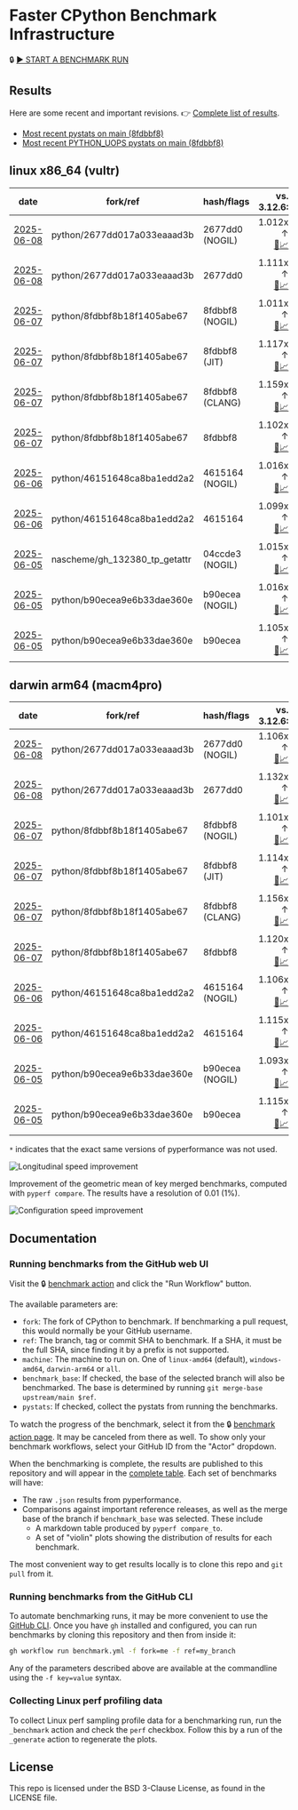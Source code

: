 # Faster CPython Benchmark Infrastructure

🔒 [▶️ START A BENCHMARK RUN](../../actions/workflows/benchmark.yml)

## Results

Here are some recent and important revisions. 👉 [Complete list of results](RESULTS.md).

<!-- START table -->
- [Most recent  pystats on main (8fdbbf8)](results/bm-20250607-3.15.0a0-8fdbbf8/bm-20250607-vultr-x86_64-python-8fdbbf8b18f1405abe67-3.15.0a0-8fdbbf8-pystats.md)
- [Most recent PYTHON_UOPS pystats on main (8fdbbf8)](results/bm-20250607-3.15.0a0-8fdbbf8-PYTHON_UOPS/bm-20250607-vultr-x86_64-python-8fdbbf8b18f1405abe67-3.15.0a0-8fdbbf8-pystats.md)

## linux x86_64 (vultr)
| date | fork/ref | hash/flags | vs. 3.12.6: | vs. 3.13.0rc2: | vs. base: |
| --- | --- | --- | ---: | ---: | ---: |
| [2025-06-08](results/bm-20250608-3.15.0a0-2677dd0-NOGIL) | python/2677dd017a033eaaad3b | 2677dd0 (NOGIL) | 1.012x ↑<br>[📄](results/bm-20250608-3.15.0a0-2677dd0-NOGIL/bm-20250608-vultr-x86_64-python-2677dd017a033eaaad3b-3.15.0a0-2677dd0-vs-3.12.6.md)[📈](results/bm-20250608-3.15.0a0-2677dd0-NOGIL/bm-20250608-vultr-x86_64-python-2677dd017a033eaaad3b-3.15.0a0-2677dd0-vs-3.12.6.svg) | 1.023x ↓<br>[📄](results/bm-20250608-3.15.0a0-2677dd0-NOGIL/bm-20250608-vultr-x86_64-python-2677dd017a033eaaad3b-3.15.0a0-2677dd0-vs-3.13.0rc2.md)[📈](results/bm-20250608-3.15.0a0-2677dd0-NOGIL/bm-20250608-vultr-x86_64-python-2677dd017a033eaaad3b-3.15.0a0-2677dd0-vs-3.13.0rc2.svg) | 1.094x ↓<br>[📄](results/bm-20250608-3.15.0a0-2677dd0-NOGIL/bm-20250608-vultr-x86_64-python-2677dd017a033eaaad3b-3.15.0a0-2677dd0-vs-base.md)[📈](results/bm-20250608-3.15.0a0-2677dd0-NOGIL/bm-20250608-vultr-x86_64-python-2677dd017a033eaaad3b-3.15.0a0-2677dd0-vs-base.svg)[🧠](results/bm-20250608-3.15.0a0-2677dd0-NOGIL/bm-20250608-vultr-x86_64-python-2677dd017a033eaaad3b-3.15.0a0-2677dd0-vs-base-mem.svg) |
| [2025-06-08](results/bm-20250608-3.15.0a0-2677dd0) | python/2677dd017a033eaaad3b | 2677dd0 | 1.111x ↑<br>[📄](results/bm-20250608-3.15.0a0-2677dd0/bm-20250608-vultr-x86_64-python-2677dd017a033eaaad3b-3.15.0a0-2677dd0-vs-3.12.6.md)[📈](results/bm-20250608-3.15.0a0-2677dd0/bm-20250608-vultr-x86_64-python-2677dd017a033eaaad3b-3.15.0a0-2677dd0-vs-3.12.6.svg) | 1.073x ↑<br>[📄](results/bm-20250608-3.15.0a0-2677dd0/bm-20250608-vultr-x86_64-python-2677dd017a033eaaad3b-3.15.0a0-2677dd0-vs-3.13.0rc2.md)[📈](results/bm-20250608-3.15.0a0-2677dd0/bm-20250608-vultr-x86_64-python-2677dd017a033eaaad3b-3.15.0a0-2677dd0-vs-3.13.0rc2.svg) |  |
| [2025-06-07](results/bm-20250607-3.15.0a0-8fdbbf8-NOGIL) | python/8fdbbf8b18f1405abe67 | 8fdbbf8 (NOGIL) | 1.011x ↑<br>[📄](results/bm-20250607-3.15.0a0-8fdbbf8-NOGIL/bm-20250607-vultr-x86_64-python-8fdbbf8b18f1405abe67-3.15.0a0-8fdbbf8-vs-3.12.6.md)[📈](results/bm-20250607-3.15.0a0-8fdbbf8-NOGIL/bm-20250607-vultr-x86_64-python-8fdbbf8b18f1405abe67-3.15.0a0-8fdbbf8-vs-3.12.6.svg) | 1.024x ↓<br>[📄](results/bm-20250607-3.15.0a0-8fdbbf8-NOGIL/bm-20250607-vultr-x86_64-python-8fdbbf8b18f1405abe67-3.15.0a0-8fdbbf8-vs-3.13.0rc2.md)[📈](results/bm-20250607-3.15.0a0-8fdbbf8-NOGIL/bm-20250607-vultr-x86_64-python-8fdbbf8b18f1405abe67-3.15.0a0-8fdbbf8-vs-3.13.0rc2.svg) | 1.088x ↓<br>[📄](results/bm-20250607-3.15.0a0-8fdbbf8-NOGIL/bm-20250607-vultr-x86_64-python-8fdbbf8b18f1405abe67-3.15.0a0-8fdbbf8-vs-base.md)[📈](results/bm-20250607-3.15.0a0-8fdbbf8-NOGIL/bm-20250607-vultr-x86_64-python-8fdbbf8b18f1405abe67-3.15.0a0-8fdbbf8-vs-base.svg)[🧠](results/bm-20250607-3.15.0a0-8fdbbf8-NOGIL/bm-20250607-vultr-x86_64-python-8fdbbf8b18f1405abe67-3.15.0a0-8fdbbf8-vs-base-mem.svg) |
| [2025-06-07](results/bm-20250607-3.15.0a0-8fdbbf8-JIT) | python/8fdbbf8b18f1405abe67 | 8fdbbf8 (JIT) | 1.117x ↑<br>[📄](results/bm-20250607-3.15.0a0-8fdbbf8-JIT/bm-20250607-vultr-x86_64-python-8fdbbf8b18f1405abe67-3.15.0a0-8fdbbf8-vs-3.12.6.md)[📈](results/bm-20250607-3.15.0a0-8fdbbf8-JIT/bm-20250607-vultr-x86_64-python-8fdbbf8b18f1405abe67-3.15.0a0-8fdbbf8-vs-3.12.6.svg) | 1.079x ↑<br>[📄](results/bm-20250607-3.15.0a0-8fdbbf8-JIT/bm-20250607-vultr-x86_64-python-8fdbbf8b18f1405abe67-3.15.0a0-8fdbbf8-vs-3.13.0rc2.md)[📈](results/bm-20250607-3.15.0a0-8fdbbf8-JIT/bm-20250607-vultr-x86_64-python-8fdbbf8b18f1405abe67-3.15.0a0-8fdbbf8-vs-3.13.0rc2.svg) | 1.012x ↑<br>[📄](results/bm-20250607-3.15.0a0-8fdbbf8-JIT/bm-20250607-vultr-x86_64-python-8fdbbf8b18f1405abe67-3.15.0a0-8fdbbf8-vs-base.md)[📈](results/bm-20250607-3.15.0a0-8fdbbf8-JIT/bm-20250607-vultr-x86_64-python-8fdbbf8b18f1405abe67-3.15.0a0-8fdbbf8-vs-base.svg)[🧠](results/bm-20250607-3.15.0a0-8fdbbf8-JIT/bm-20250607-vultr-x86_64-python-8fdbbf8b18f1405abe67-3.15.0a0-8fdbbf8-vs-base-mem.svg) |
| [2025-06-07](results/bm-20250607-3.15.0a0-8fdbbf8-CLANG) | python/8fdbbf8b18f1405abe67 | 8fdbbf8 (CLANG) | 1.159x ↑<br>[📄](results/bm-20250607-3.15.0a0-8fdbbf8-CLANG/bm-20250607-vultr-x86_64-python-8fdbbf8b18f1405abe67-3.15.0a0-8fdbbf8-vs-3.12.6.md)[📈](results/bm-20250607-3.15.0a0-8fdbbf8-CLANG/bm-20250607-vultr-x86_64-python-8fdbbf8b18f1405abe67-3.15.0a0-8fdbbf8-vs-3.12.6.svg) | 1.119x ↑<br>[📄](results/bm-20250607-3.15.0a0-8fdbbf8-CLANG/bm-20250607-vultr-x86_64-python-8fdbbf8b18f1405abe67-3.15.0a0-8fdbbf8-vs-3.13.0rc2.md)[📈](results/bm-20250607-3.15.0a0-8fdbbf8-CLANG/bm-20250607-vultr-x86_64-python-8fdbbf8b18f1405abe67-3.15.0a0-8fdbbf8-vs-3.13.0rc2.svg) | 1.048x ↑<br>[📄](results/bm-20250607-3.15.0a0-8fdbbf8-CLANG/bm-20250607-vultr-x86_64-python-8fdbbf8b18f1405abe67-3.15.0a0-8fdbbf8-vs-base.md)[📈](results/bm-20250607-3.15.0a0-8fdbbf8-CLANG/bm-20250607-vultr-x86_64-python-8fdbbf8b18f1405abe67-3.15.0a0-8fdbbf8-vs-base.svg)[🧠](results/bm-20250607-3.15.0a0-8fdbbf8-CLANG/bm-20250607-vultr-x86_64-python-8fdbbf8b18f1405abe67-3.15.0a0-8fdbbf8-vs-base-mem.svg) |
| [2025-06-07](results/bm-20250607-3.15.0a0-8fdbbf8) | python/8fdbbf8b18f1405abe67 | 8fdbbf8 | 1.102x ↑<br>[📄](results/bm-20250607-3.15.0a0-8fdbbf8/bm-20250607-vultr-x86_64-python-8fdbbf8b18f1405abe67-3.15.0a0-8fdbbf8-vs-3.12.6.md)[📈](results/bm-20250607-3.15.0a0-8fdbbf8/bm-20250607-vultr-x86_64-python-8fdbbf8b18f1405abe67-3.15.0a0-8fdbbf8-vs-3.12.6.svg) | 1.064x ↑<br>[📄](results/bm-20250607-3.15.0a0-8fdbbf8/bm-20250607-vultr-x86_64-python-8fdbbf8b18f1405abe67-3.15.0a0-8fdbbf8-vs-3.13.0rc2.md)[📈](results/bm-20250607-3.15.0a0-8fdbbf8/bm-20250607-vultr-x86_64-python-8fdbbf8b18f1405abe67-3.15.0a0-8fdbbf8-vs-3.13.0rc2.svg) |  |
| [2025-06-06](results/bm-20250606-3.15.0a0-4615164-NOGIL) | python/46151648ca8ba1edd2a2 | 4615164 (NOGIL) | 1.016x ↑<br>[📄](results/bm-20250606-3.15.0a0-4615164-NOGIL/bm-20250606-vultr-x86_64-python-46151648ca8ba1edd2a2-3.15.0a0-4615164-vs-3.12.6.md)[📈](results/bm-20250606-3.15.0a0-4615164-NOGIL/bm-20250606-vultr-x86_64-python-46151648ca8ba1edd2a2-3.15.0a0-4615164-vs-3.12.6.svg) | 1.019x ↓<br>[📄](results/bm-20250606-3.15.0a0-4615164-NOGIL/bm-20250606-vultr-x86_64-python-46151648ca8ba1edd2a2-3.15.0a0-4615164-vs-3.13.0rc2.md)[📈](results/bm-20250606-3.15.0a0-4615164-NOGIL/bm-20250606-vultr-x86_64-python-46151648ca8ba1edd2a2-3.15.0a0-4615164-vs-3.13.0rc2.svg) | 1.082x ↓<br>[📄](results/bm-20250606-3.15.0a0-4615164-NOGIL/bm-20250606-vultr-x86_64-python-46151648ca8ba1edd2a2-3.15.0a0-4615164-vs-base.md)[📈](results/bm-20250606-3.15.0a0-4615164-NOGIL/bm-20250606-vultr-x86_64-python-46151648ca8ba1edd2a2-3.15.0a0-4615164-vs-base.svg)[🧠](results/bm-20250606-3.15.0a0-4615164-NOGIL/bm-20250606-vultr-x86_64-python-46151648ca8ba1edd2a2-3.15.0a0-4615164-vs-base-mem.svg) |
| [2025-06-06](results/bm-20250606-3.15.0a0-4615164) | python/46151648ca8ba1edd2a2 | 4615164 | 1.099x ↑<br>[📄](results/bm-20250606-3.15.0a0-4615164/bm-20250606-vultr-x86_64-python-46151648ca8ba1edd2a2-3.15.0a0-4615164-vs-3.12.6.md)[📈](results/bm-20250606-3.15.0a0-4615164/bm-20250606-vultr-x86_64-python-46151648ca8ba1edd2a2-3.15.0a0-4615164-vs-3.12.6.svg) | 1.062x ↑<br>[📄](results/bm-20250606-3.15.0a0-4615164/bm-20250606-vultr-x86_64-python-46151648ca8ba1edd2a2-3.15.0a0-4615164-vs-3.13.0rc2.md)[📈](results/bm-20250606-3.15.0a0-4615164/bm-20250606-vultr-x86_64-python-46151648ca8ba1edd2a2-3.15.0a0-4615164-vs-3.13.0rc2.svg) |  |
| [2025-06-05](results/bm-20250605-3.15.0a0-04ccde3-NOGIL) | nascheme/gh_132380_tp_getattr | 04ccde3 (NOGIL) | 1.015x ↑<br>[📄](results/bm-20250605-3.15.0a0-04ccde3-NOGIL/bm-20250605-vultr-x86_64-nascheme-gh_132380_tp_getattr-3.15.0a0-04ccde3-vs-3.12.6.md)[📈](results/bm-20250605-3.15.0a0-04ccde3-NOGIL/bm-20250605-vultr-x86_64-nascheme-gh_132380_tp_getattr-3.15.0a0-04ccde3-vs-3.12.6.svg) | 1.020x ↓<br>[📄](results/bm-20250605-3.15.0a0-04ccde3-NOGIL/bm-20250605-vultr-x86_64-nascheme-gh_132380_tp_getattr-3.15.0a0-04ccde3-vs-3.13.0rc2.md)[📈](results/bm-20250605-3.15.0a0-04ccde3-NOGIL/bm-20250605-vultr-x86_64-nascheme-gh_132380_tp_getattr-3.15.0a0-04ccde3-vs-3.13.0rc2.svg) | 1.001x ↓<br>[📄](results/bm-20250605-3.15.0a0-04ccde3-NOGIL/bm-20250605-vultr-x86_64-nascheme-gh_132380_tp_getattr-3.15.0a0-04ccde3-vs-base.md)[📈](results/bm-20250605-3.15.0a0-04ccde3-NOGIL/bm-20250605-vultr-x86_64-nascheme-gh_132380_tp_getattr-3.15.0a0-04ccde3-vs-base.svg)[🧠](results/bm-20250605-3.15.0a0-04ccde3-NOGIL/bm-20250605-vultr-x86_64-nascheme-gh_132380_tp_getattr-3.15.0a0-04ccde3-vs-base-mem.svg) |
| [2025-06-05](results/bm-20250605-3.15.0a0-b90ecea-NOGIL) | python/b90ecea9e6b33dae360e | b90ecea (NOGIL) | 1.016x ↑<br>[📄](results/bm-20250605-3.15.0a0-b90ecea-NOGIL/bm-20250605-vultr-x86_64-python-b90ecea9e6b33dae360e-3.15.0a0-b90ecea-vs-3.12.6.md)[📈](results/bm-20250605-3.15.0a0-b90ecea-NOGIL/bm-20250605-vultr-x86_64-python-b90ecea9e6b33dae360e-3.15.0a0-b90ecea-vs-3.12.6.svg) | 1.019x ↓<br>[📄](results/bm-20250605-3.15.0a0-b90ecea-NOGIL/bm-20250605-vultr-x86_64-python-b90ecea9e6b33dae360e-3.15.0a0-b90ecea-vs-3.13.0rc2.md)[📈](results/bm-20250605-3.15.0a0-b90ecea-NOGIL/bm-20250605-vultr-x86_64-python-b90ecea9e6b33dae360e-3.15.0a0-b90ecea-vs-3.13.0rc2.svg) | 1.086x ↓<br>[📄](results/bm-20250605-3.15.0a0-b90ecea-NOGIL/bm-20250605-vultr-x86_64-python-b90ecea9e6b33dae360e-3.15.0a0-b90ecea-vs-base.md)[📈](results/bm-20250605-3.15.0a0-b90ecea-NOGIL/bm-20250605-vultr-x86_64-python-b90ecea9e6b33dae360e-3.15.0a0-b90ecea-vs-base.svg)[🧠](results/bm-20250605-3.15.0a0-b90ecea-NOGIL/bm-20250605-vultr-x86_64-python-b90ecea9e6b33dae360e-3.15.0a0-b90ecea-vs-base-mem.svg) |
| [2025-06-05](results/bm-20250605-3.15.0a0-b90ecea) | python/b90ecea9e6b33dae360e | b90ecea | 1.105x ↑<br>[📄](results/bm-20250605-3.15.0a0-b90ecea/bm-20250605-vultr-x86_64-python-b90ecea9e6b33dae360e-3.15.0a0-b90ecea-vs-3.12.6.md)[📈](results/bm-20250605-3.15.0a0-b90ecea/bm-20250605-vultr-x86_64-python-b90ecea9e6b33dae360e-3.15.0a0-b90ecea-vs-3.12.6.svg) | 1.067x ↑<br>[📄](results/bm-20250605-3.15.0a0-b90ecea/bm-20250605-vultr-x86_64-python-b90ecea9e6b33dae360e-3.15.0a0-b90ecea-vs-3.13.0rc2.md)[📈](results/bm-20250605-3.15.0a0-b90ecea/bm-20250605-vultr-x86_64-python-b90ecea9e6b33dae360e-3.15.0a0-b90ecea-vs-3.13.0rc2.svg) |  |

## darwin arm64 (macm4pro)
| date | fork/ref | hash/flags | vs. 3.12.6: | vs. 3.13.0rc2: | vs. base: |
| --- | --- | --- | ---: | ---: | ---: |
| [2025-06-08](results/bm-20250608-3.15.0a0-2677dd0-NOGIL) | python/2677dd017a033eaaad3b | 2677dd0 (NOGIL) | 1.106x ↑<br>[📄](results/bm-20250608-3.15.0a0-2677dd0-NOGIL/bm-20250608-macm4pro-arm64-python-2677dd017a033eaaad3b-3.15.0a0-2677dd0-vs-3.12.6.md)[📈](results/bm-20250608-3.15.0a0-2677dd0-NOGIL/bm-20250608-macm4pro-arm64-python-2677dd017a033eaaad3b-3.15.0a0-2677dd0-vs-3.12.6.svg) | 1.025x ↑<br>[📄](results/bm-20250608-3.15.0a0-2677dd0-NOGIL/bm-20250608-macm4pro-arm64-python-2677dd017a033eaaad3b-3.15.0a0-2677dd0-vs-3.13.0rc2.md)[📈](results/bm-20250608-3.15.0a0-2677dd0-NOGIL/bm-20250608-macm4pro-arm64-python-2677dd017a033eaaad3b-3.15.0a0-2677dd0-vs-3.13.0rc2.svg) | 1.026x ↓<br>[📄](results/bm-20250608-3.15.0a0-2677dd0-NOGIL/bm-20250608-macm4pro-arm64-python-2677dd017a033eaaad3b-3.15.0a0-2677dd0-vs-base.md)[📈](results/bm-20250608-3.15.0a0-2677dd0-NOGIL/bm-20250608-macm4pro-arm64-python-2677dd017a033eaaad3b-3.15.0a0-2677dd0-vs-base.svg)[🧠](results/bm-20250608-3.15.0a0-2677dd0-NOGIL/bm-20250608-macm4pro-arm64-python-2677dd017a033eaaad3b-3.15.0a0-2677dd0-vs-base-mem.svg) |
| [2025-06-08](results/bm-20250608-3.15.0a0-2677dd0) | python/2677dd017a033eaaad3b | 2677dd0 | 1.132x ↑<br>[📄](results/bm-20250608-3.15.0a0-2677dd0/bm-20250608-macm4pro-arm64-python-2677dd017a033eaaad3b-3.15.0a0-2677dd0-vs-3.12.6.md)[📈](results/bm-20250608-3.15.0a0-2677dd0/bm-20250608-macm4pro-arm64-python-2677dd017a033eaaad3b-3.15.0a0-2677dd0-vs-3.12.6.svg) | 1.050x ↑<br>[📄](results/bm-20250608-3.15.0a0-2677dd0/bm-20250608-macm4pro-arm64-python-2677dd017a033eaaad3b-3.15.0a0-2677dd0-vs-3.13.0rc2.md)[📈](results/bm-20250608-3.15.0a0-2677dd0/bm-20250608-macm4pro-arm64-python-2677dd017a033eaaad3b-3.15.0a0-2677dd0-vs-3.13.0rc2.svg) |  |
| [2025-06-07](results/bm-20250607-3.15.0a0-8fdbbf8-NOGIL) | python/8fdbbf8b18f1405abe67 | 8fdbbf8 (NOGIL) | 1.101x ↑<br>[📄](results/bm-20250607-3.15.0a0-8fdbbf8-NOGIL/bm-20250607-macm4pro-arm64-python-8fdbbf8b18f1405abe67-3.15.0a0-8fdbbf8-vs-3.12.6.md)[📈](results/bm-20250607-3.15.0a0-8fdbbf8-NOGIL/bm-20250607-macm4pro-arm64-python-8fdbbf8b18f1405abe67-3.15.0a0-8fdbbf8-vs-3.12.6.svg) | 1.020x ↑<br>[📄](results/bm-20250607-3.15.0a0-8fdbbf8-NOGIL/bm-20250607-macm4pro-arm64-python-8fdbbf8b18f1405abe67-3.15.0a0-8fdbbf8-vs-3.13.0rc2.md)[📈](results/bm-20250607-3.15.0a0-8fdbbf8-NOGIL/bm-20250607-macm4pro-arm64-python-8fdbbf8b18f1405abe67-3.15.0a0-8fdbbf8-vs-3.13.0rc2.svg) | 1.020x ↓<br>[📄](results/bm-20250607-3.15.0a0-8fdbbf8-NOGIL/bm-20250607-macm4pro-arm64-python-8fdbbf8b18f1405abe67-3.15.0a0-8fdbbf8-vs-base.md)[📈](results/bm-20250607-3.15.0a0-8fdbbf8-NOGIL/bm-20250607-macm4pro-arm64-python-8fdbbf8b18f1405abe67-3.15.0a0-8fdbbf8-vs-base.svg)[🧠](results/bm-20250607-3.15.0a0-8fdbbf8-NOGIL/bm-20250607-macm4pro-arm64-python-8fdbbf8b18f1405abe67-3.15.0a0-8fdbbf8-vs-base-mem.svg) |
| [2025-06-07](results/bm-20250607-3.15.0a0-8fdbbf8-JIT) | python/8fdbbf8b18f1405abe67 | 8fdbbf8 (JIT) | 1.114x ↑<br>[📄](results/bm-20250607-3.15.0a0-8fdbbf8-JIT/bm-20250607-macm4pro-arm64-python-8fdbbf8b18f1405abe67-3.15.0a0-8fdbbf8-vs-3.12.6.md)[📈](results/bm-20250607-3.15.0a0-8fdbbf8-JIT/bm-20250607-macm4pro-arm64-python-8fdbbf8b18f1405abe67-3.15.0a0-8fdbbf8-vs-3.12.6.svg) | 1.034x ↑<br>[📄](results/bm-20250607-3.15.0a0-8fdbbf8-JIT/bm-20250607-macm4pro-arm64-python-8fdbbf8b18f1405abe67-3.15.0a0-8fdbbf8-vs-3.13.0rc2.md)[📈](results/bm-20250607-3.15.0a0-8fdbbf8-JIT/bm-20250607-macm4pro-arm64-python-8fdbbf8b18f1405abe67-3.15.0a0-8fdbbf8-vs-3.13.0rc2.svg) | 1.004x ↓<br>[📄](results/bm-20250607-3.15.0a0-8fdbbf8-JIT/bm-20250607-macm4pro-arm64-python-8fdbbf8b18f1405abe67-3.15.0a0-8fdbbf8-vs-base.md)[📈](results/bm-20250607-3.15.0a0-8fdbbf8-JIT/bm-20250607-macm4pro-arm64-python-8fdbbf8b18f1405abe67-3.15.0a0-8fdbbf8-vs-base.svg)[🧠](results/bm-20250607-3.15.0a0-8fdbbf8-JIT/bm-20250607-macm4pro-arm64-python-8fdbbf8b18f1405abe67-3.15.0a0-8fdbbf8-vs-base-mem.svg) |
| [2025-06-07](results/bm-20250607-3.15.0a0-8fdbbf8-CLANG) | python/8fdbbf8b18f1405abe67 | 8fdbbf8 (CLANG) | 1.156x ↑<br>[📄](results/bm-20250607-3.15.0a0-8fdbbf8-CLANG/bm-20250607-macm4pro-arm64-python-8fdbbf8b18f1405abe67-3.15.0a0-8fdbbf8-vs-3.12.6.md)[📈](results/bm-20250607-3.15.0a0-8fdbbf8-CLANG/bm-20250607-macm4pro-arm64-python-8fdbbf8b18f1405abe67-3.15.0a0-8fdbbf8-vs-3.12.6.svg) | 1.072x ↑<br>[📄](results/bm-20250607-3.15.0a0-8fdbbf8-CLANG/bm-20250607-macm4pro-arm64-python-8fdbbf8b18f1405abe67-3.15.0a0-8fdbbf8-vs-3.13.0rc2.md)[📈](results/bm-20250607-3.15.0a0-8fdbbf8-CLANG/bm-20250607-macm4pro-arm64-python-8fdbbf8b18f1405abe67-3.15.0a0-8fdbbf8-vs-3.13.0rc2.svg) | 1.034x ↑<br>[📄](results/bm-20250607-3.15.0a0-8fdbbf8-CLANG/bm-20250607-macm4pro-arm64-python-8fdbbf8b18f1405abe67-3.15.0a0-8fdbbf8-vs-base.md)[📈](results/bm-20250607-3.15.0a0-8fdbbf8-CLANG/bm-20250607-macm4pro-arm64-python-8fdbbf8b18f1405abe67-3.15.0a0-8fdbbf8-vs-base.svg)[🧠](results/bm-20250607-3.15.0a0-8fdbbf8-CLANG/bm-20250607-macm4pro-arm64-python-8fdbbf8b18f1405abe67-3.15.0a0-8fdbbf8-vs-base-mem.svg) |
| [2025-06-07](results/bm-20250607-3.15.0a0-8fdbbf8) | python/8fdbbf8b18f1405abe67 | 8fdbbf8 | 1.120x ↑<br>[📄](results/bm-20250607-3.15.0a0-8fdbbf8/bm-20250607-macm4pro-arm64-python-8fdbbf8b18f1405abe67-3.15.0a0-8fdbbf8-vs-3.12.6.md)[📈](results/bm-20250607-3.15.0a0-8fdbbf8/bm-20250607-macm4pro-arm64-python-8fdbbf8b18f1405abe67-3.15.0a0-8fdbbf8-vs-3.12.6.svg) | 1.039x ↑<br>[📄](results/bm-20250607-3.15.0a0-8fdbbf8/bm-20250607-macm4pro-arm64-python-8fdbbf8b18f1405abe67-3.15.0a0-8fdbbf8-vs-3.13.0rc2.md)[📈](results/bm-20250607-3.15.0a0-8fdbbf8/bm-20250607-macm4pro-arm64-python-8fdbbf8b18f1405abe67-3.15.0a0-8fdbbf8-vs-3.13.0rc2.svg) |  |
| [2025-06-06](results/bm-20250606-3.15.0a0-4615164-NOGIL) | python/46151648ca8ba1edd2a2 | 4615164 (NOGIL) | 1.106x ↑<br>[📄](results/bm-20250606-3.15.0a0-4615164-NOGIL/bm-20250606-macm4pro-arm64-python-46151648ca8ba1edd2a2-3.15.0a0-4615164-vs-3.12.6.md)[📈](results/bm-20250606-3.15.0a0-4615164-NOGIL/bm-20250606-macm4pro-arm64-python-46151648ca8ba1edd2a2-3.15.0a0-4615164-vs-3.12.6.svg) | 1.025x ↑<br>[📄](results/bm-20250606-3.15.0a0-4615164-NOGIL/bm-20250606-macm4pro-arm64-python-46151648ca8ba1edd2a2-3.15.0a0-4615164-vs-3.13.0rc2.md)[📈](results/bm-20250606-3.15.0a0-4615164-NOGIL/bm-20250606-macm4pro-arm64-python-46151648ca8ba1edd2a2-3.15.0a0-4615164-vs-3.13.0rc2.svg) | 1.011x ↓<br>[📄](results/bm-20250606-3.15.0a0-4615164-NOGIL/bm-20250606-macm4pro-arm64-python-46151648ca8ba1edd2a2-3.15.0a0-4615164-vs-base.md)[📈](results/bm-20250606-3.15.0a0-4615164-NOGIL/bm-20250606-macm4pro-arm64-python-46151648ca8ba1edd2a2-3.15.0a0-4615164-vs-base.svg)[🧠](results/bm-20250606-3.15.0a0-4615164-NOGIL/bm-20250606-macm4pro-arm64-python-46151648ca8ba1edd2a2-3.15.0a0-4615164-vs-base-mem.svg) |
| [2025-06-06](results/bm-20250606-3.15.0a0-4615164) | python/46151648ca8ba1edd2a2 | 4615164 | 1.115x ↑<br>[📄](results/bm-20250606-3.15.0a0-4615164/bm-20250606-macm4pro-arm64-python-46151648ca8ba1edd2a2-3.15.0a0-4615164-vs-3.12.6.md)[📈](results/bm-20250606-3.15.0a0-4615164/bm-20250606-macm4pro-arm64-python-46151648ca8ba1edd2a2-3.15.0a0-4615164-vs-3.12.6.svg) | 1.034x ↑<br>[📄](results/bm-20250606-3.15.0a0-4615164/bm-20250606-macm4pro-arm64-python-46151648ca8ba1edd2a2-3.15.0a0-4615164-vs-3.13.0rc2.md)[📈](results/bm-20250606-3.15.0a0-4615164/bm-20250606-macm4pro-arm64-python-46151648ca8ba1edd2a2-3.15.0a0-4615164-vs-3.13.0rc2.svg) |  |
| [2025-06-05](results/bm-20250605-3.15.0a0-b90ecea-NOGIL) | python/b90ecea9e6b33dae360e | b90ecea (NOGIL) | 1.093x ↑<br>[📄](results/bm-20250605-3.15.0a0-b90ecea-NOGIL/bm-20250605-macm4pro-arm64-python-b90ecea9e6b33dae360e-3.15.0a0-b90ecea-vs-3.12.6.md)[📈](results/bm-20250605-3.15.0a0-b90ecea-NOGIL/bm-20250605-macm4pro-arm64-python-b90ecea9e6b33dae360e-3.15.0a0-b90ecea-vs-3.12.6.svg) | 1.013x ↑<br>[📄](results/bm-20250605-3.15.0a0-b90ecea-NOGIL/bm-20250605-macm4pro-arm64-python-b90ecea9e6b33dae360e-3.15.0a0-b90ecea-vs-3.13.0rc2.md)[📈](results/bm-20250605-3.15.0a0-b90ecea-NOGIL/bm-20250605-macm4pro-arm64-python-b90ecea9e6b33dae360e-3.15.0a0-b90ecea-vs-3.13.0rc2.svg) | 1.022x ↓<br>[📄](results/bm-20250605-3.15.0a0-b90ecea-NOGIL/bm-20250605-macm4pro-arm64-python-b90ecea9e6b33dae360e-3.15.0a0-b90ecea-vs-base.md)[📈](results/bm-20250605-3.15.0a0-b90ecea-NOGIL/bm-20250605-macm4pro-arm64-python-b90ecea9e6b33dae360e-3.15.0a0-b90ecea-vs-base.svg)[🧠](results/bm-20250605-3.15.0a0-b90ecea-NOGIL/bm-20250605-macm4pro-arm64-python-b90ecea9e6b33dae360e-3.15.0a0-b90ecea-vs-base-mem.svg) |
| [2025-06-05](results/bm-20250605-3.15.0a0-b90ecea) | python/b90ecea9e6b33dae360e | b90ecea | 1.115x ↑<br>[📄](results/bm-20250605-3.15.0a0-b90ecea/bm-20250605-macm4pro-arm64-python-b90ecea9e6b33dae360e-3.15.0a0-b90ecea-vs-3.12.6.md)[📈](results/bm-20250605-3.15.0a0-b90ecea/bm-20250605-macm4pro-arm64-python-b90ecea9e6b33dae360e-3.15.0a0-b90ecea-vs-3.12.6.svg) | 1.034x ↑<br>[📄](results/bm-20250605-3.15.0a0-b90ecea/bm-20250605-macm4pro-arm64-python-b90ecea9e6b33dae360e-3.15.0a0-b90ecea-vs-3.13.0rc2.md)[📈](results/bm-20250605-3.15.0a0-b90ecea/bm-20250605-macm4pro-arm64-python-b90ecea9e6b33dae360e-3.15.0a0-b90ecea-vs-3.13.0rc2.svg) |  |


<!-- END table -->

`*` indicates that the exact same versions of pyperformance was not used.

![Longitudinal speed improvement](/longitudinal.svg)

Improvement of the geometric mean of key merged benchmarks, computed with `pyperf compare`.
The results have a resolution of 0.01 (1%).

![Configuration speed improvement](/configs.svg)

## Documentation

### Running benchmarks from the GitHub web UI

Visit the 🔒 [benchmark action](../../actions/workflows/benchmark.yml) and click the "Run Workflow" button.

The available parameters are:

- `fork`: The fork of CPython to benchmark.
  If benchmarking a pull request, this would normally be your GitHub username.
- `ref`: The branch, tag or commit SHA to benchmark.
  If a SHA, it must be the full SHA, since finding it by a prefix is not supported.
- `machine`: The machine to run on.
  One of `linux-amd64` (default), `windows-amd64`, `darwin-arm64` or `all`.
- `benchmark_base`: If checked, the base of the selected branch will also be benchmarked.
  The base is determined by running `git merge-base upstream/main $ref`.
- `pystats`: If checked, collect the pystats from running the benchmarks.

To watch the progress of the benchmark, select it from the 🔒 [benchmark action page](../../actions/workflows/benchmark.yml).
It may be canceled from there as well.
To show only your benchmark workflows, select your GitHub ID from the "Actor" dropdown.

When the benchmarking is complete, the results are published to this repository and will appear in the [complete table](RESULTS.md).
Each set of benchmarks will have:

- The raw `.json` results from pyperformance.
- Comparisons against important reference releases, as well as the merge base of the branch if `benchmark_base` was selected. These include
  - A markdown table produced by `pyperf compare_to`.
  - A set of "violin" plots showing the distribution of results for each benchmark.

The most convenient way to get results locally is to clone this repo and `git pull` from it.

### Running benchmarks from the GitHub CLI

To automate benchmarking runs, it may be more convenient to use the [GitHub CLI](https://cli.github.com/).
Once you have `gh` installed and configured, you can run benchmarks by cloning this repository and then from inside it:

```bash session
gh workflow run benchmark.yml -f fork=me -f ref=my_branch
```

Any of the parameters described above are available at the commandline using the `-f key=value` syntax.

### Collecting Linux perf profiling data

To collect Linux perf sampling profile data for a benchmarking run, run the `_benchmark` action and check the `perf` checkbox.
Follow this by a run of the `_generate` action to regenerate the plots.

## License

This repo is licensed under the BSD 3-Clause License, as found in the LICENSE file.
